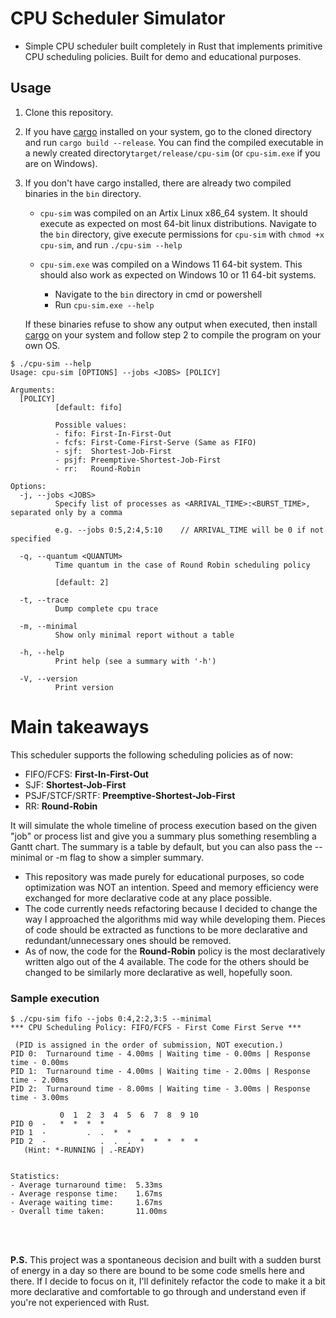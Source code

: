 # CPU Scheduler Simulator

- Simple CPU scheduler built completely in Rust that implements primitive CPU scheduling policies. Built for demo and educational purposes.

## Usage
1. Clone this repository.
2. If you have [cargo](https://crates.io/) installed on your system, go to the cloned directory and run ```cargo build --release```. You can find the compiled executable in a newly created directory```target/release/cpu-sim``` (or ```cpu-sim.exe``` if you are on Windows).
3. If you don't have cargo installed, there are already two compiled binaries in the ```bin``` directory.
	- ```cpu-sim``` was compiled on an Artix Linux x86_64 system. It should execute as expected on most 64-bit linux distributions.
    Navigate to the ```bin``` directory, give execute permissions for ```cpu-sim``` with ```chmod +x cpu-sim```, and run ```./cpu-sim --help```
	
	- ```cpu-sim.exe``` was compiled on a Windows 11 64-bit system. This should also work as expected on Windows 10 or 11 64-bit systems. <br />
 		- Navigate to the ```bin``` directory in cmd or powershell
   		- Run ```cpu-sim.exe --help```
	
	If these binaries refuse to show any output when executed, then install [cargo](https://crates.io/) on your system and follow step 2 to compile the program on your own OS.

```
$ ./cpu-sim --help
Usage: cpu-sim [OPTIONS] --jobs <JOBS> [POLICY]

Arguments:
  [POLICY]
          [default: fifo]

          Possible values:
          - fifo: First-In-First-Out
          - fcfs: First-Come-First-Serve (Same as FIFO)
          - sjf:  Shortest-Job-First
          - psjf: Preemptive-Shortest-Job-First
          - rr:   Round-Robin

Options:
  -j, --jobs <JOBS>
          Specify list of processes as <ARRIVAL_TIME>:<BURST_TIME>, separated only by a comma

          e.g. --jobs 0:5,2:4,5:10    // ARRIVAL_TIME will be 0 if not specified

  -q, --quantum <QUANTUM>
          Time quantum in the case of Round Robin scheduling policy

          [default: 2]

  -t, --trace
          Dump complete cpu trace

  -m, --minimal
          Show only minimal report without a table

  -h, --help
          Print help (see a summary with '-h')

  -V, --version
          Print version
```


# Main takeaways

This scheduler supports the following scheduling policies as of now:<br/>
  - FIFO/FCFS: **First-In-First-Out**
  - SJF: **Shortest-Job-First**
  - PSJF/STCF/SRTF: **Preemptive-Shortest-Job-First**
  - RR: **Round-Robin**<br/>

  It will simulate the whole timeline of process execution based on the given "job" or process list and give you a summary plus something resembling a Gantt chart. The summary is a table by default, but you can also pass the --minimal or -m flag to show a simpler summary.

- This repository was made purely for educational purposes, so code optimization was NOT an intention. Speed and memory efficiency were exchanged for more declarative code at any place possible.
- The code currently needs refactoring because I decided to change the way I approached the algorithms mid way while developing them. Pieces of code should be extracted as functions to be more declarative and redundant/unnecessary ones should be removed.
- As of now, the code for the **Round-Robin** policy is the most declaratively written algo out of the 4 available. The code for the others should be changed to be similarly more declarative as well, hopefully soon.

### Sample execution
```
$ ./cpu-sim fifo --jobs 0:4,2:2,3:5 --minimal
*** CPU Scheduling Policy: FIFO/FCFS - First Come First Serve ***

 (PID is assigned in the order of submission, NOT execution.)
PID 0:  Turnaround time - 4.00ms | Waiting time - 0.00ms | Response time - 0.00ms
PID 1:  Turnaround time - 4.00ms | Waiting time - 2.00ms | Response time - 2.00ms
PID 2:  Turnaround time - 8.00ms | Waiting time - 3.00ms | Response time - 3.00ms

           0  1  2  3  4  5  6  7  8  9 10
PID 0  -   *  *  *  *
PID 1  -         .  .  *  *
PID 2  -            .  .  .  *  *  *  *  *
   (Hint: *-RUNNING | .-READY)


Statistics:
- Average turnaround time:  5.33ms
- Average response time:    1.67ms
- Average waiting time:     1.67ms
- Overall time taken:       11.00ms
```
<br/>
<br/>

**P.S.** This project was a spontaneous decision and built with a sudden burst of energy in a day so there are bound to be some code smells here and there. If I decide to focus on it, I'll definitely refactor the code to make it a bit more declarative and comfortable to go through and understand even if you're not experienced with Rust.

